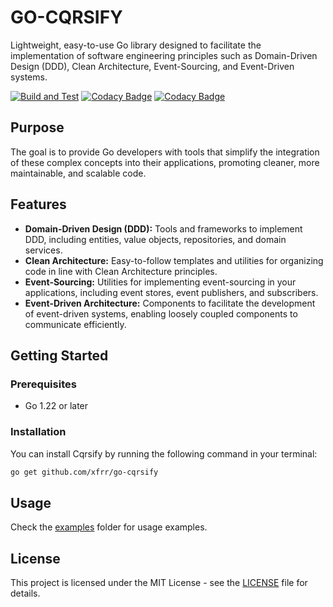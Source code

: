 # GO-CQRSIFY

Lightweight, easy-to-use Go library designed to facilitate the implementation of software engineering principles such as Domain-Driven Design (DDD), Clean Architecture, Event-Sourcing, and Event-Driven systems.

[![Build and Test](https://github.com/xfrr/go-cqrsify/actions/workflows/go.yml/badge.svg)](https://github.com/xfrr/go-cqrsify/actions/workflows/go.yml)
[![Codacy Badge](https://app.codacy.com/project/badge/Grade/0ec3a3638a2c4f0792d8356744ffe06d)](https://app.codacy.com/gh/xfrr/go-cqrsify/dashboard?utm_source=gh&utm_medium=referral&utm_content=&utm_campaign=Badge_grade)
[![Codacy Badge](https://app.codacy.com/project/badge/Coverage/0ec3a3638a2c4f0792d8356744ffe06d)](https://app.codacy.com/gh/xfrr/go-cqrsify/dashboard?utm_source=gh&utm_medium=referral&utm_content=&utm_campaign=Badge_coverage)

## Purpose

The goal is to provide Go developers with tools that simplify the integration of these complex concepts into their applications, promoting cleaner, more maintainable, and scalable code.

## Features

- **Domain-Driven Design (DDD):** Tools and frameworks to implement DDD, including entities, value objects, repositories, and domain services.
- **Clean Architecture:** Easy-to-follow templates and utilities for organizing code in line with Clean Architecture principles.
- **Event-Sourcing:** Utilities for implementing event-sourcing in your applications, including event stores, event publishers, and subscribers.
- **Event-Driven Architecture:** Components to facilitate the development of event-driven systems, enabling loosely coupled components to communicate efficiently.

## Getting Started

### Prerequisites

- Go 1.22 or later

### Installation

You can install Cqrsify by running the following command in your terminal:

```bash
go get github.com/xfrr/go-cqrsify
```

## Usage

Check the [examples](https://github.com/xfrr/go-cqrsify/tree/main/examples) folder for usage examples.

## License

This project is licensed under the MIT License - see the [LICENSE](./LICENSE) file for details.
